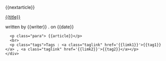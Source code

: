{{nextarticle}}
<br>
<div class="short">
      <a class="shorthead" href='{{limks}}'>{{title}} </a>
      <p class="info"> written by {{writer}} . on {{date}}</p>

      <p class="para"> {{article}}</p>
      <br>
      <p class="tags">Tags : <a class="taglink" href='{{limk1}}'>{{tag1}}</a> , <a class="taglink" href='{{limk2}}'>{{tag2}}</a></p>
    </div>